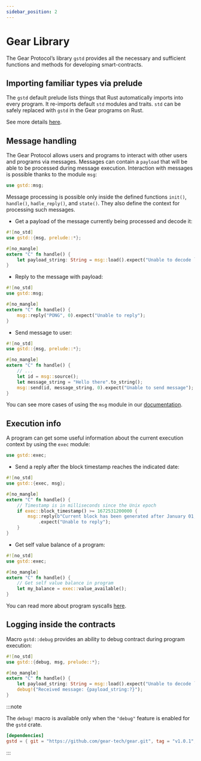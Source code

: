 ```yaml
---
sidebar_position: 2
---
```


# Gear Library

The Gear Protocol’s library `gstd` provides all the necessary and sufficient functions and methods for developing smart-contracts.

## Importing familiar types via prelude

The `gstd` default prelude lists things that Rust automatically imports into every program. It re-imports default `std` modules and traits. `std` can be safely replaced with `gstd` in the Gear programs on Rust.

See more details [here](https://docs.gear.rs/gstd/prelude/index.html).

## Message handling

The Gear Protocol allows users and programs to interact with other users and programs via messages. Messages can contain a `payload` that will be able to be processed during message execution. Interaction with messages is possible thanks to the module `msg`:

```rust
use gstd::msg;
```

Message processing is possible only inside the defined functions `init()`, `handle()`, `hadle_reply()`, and `state()`. They also define the context for processing such messages.

- Get a payload of the message currently being processed and decode it:

```rust
#![no_std]
use gstd::{msg, prelude::*};

#[no_mangle]
extern "C" fn handle() {
    let payload_string: String = msg::load().expect("Unable to decode `String`");
}
```

- Reply to the message with payload:

```rust
#![no_std]
use gstd::msg;

#[no_mangle]
extern "C" fn handle() {
    msg::reply("PONG", 0).expect("Unable to reply");
}
```

- Send message to user:

```rust
#![no_std]
use gstd::{msg, prelude::*};

#[no_mangle]
extern "C" fn handle() {
    // ...
    let id = msg::source();
    let message_string = "Hello there".to_string();
    msg::send(id, message_string, 0).expect("Unable to send message");
}
```

You can see more cases of using the `msg` module in our [documentation](https://docs.gear.rs/gstd/msg/index.html).

## Execution info

A program can get some useful information about the current execution context by using the `exec` module:

```rust
use gstd::exec;
```

- Send a reply after the block timestamp reaches the indicated date:

```rust
#![no_std]
use gstd::{exec, msg};

#[no_mangle]
extern "C" fn handle() {
    // Timestamp is in milliseconds since the Unix epoch
    if exec::block_timestamp() >= 1672531200000 {
        msg::reply(b"Current block has been generated after January 01, 2023", 0)
            .expect("Unable to reply");
    }
}
```

- Get self value balance of a program:

```rust
#![no_std]
use gstd::exec;

#[no_mangle]
extern "C" fn handle() {
    // Get self value balance in program
    let my_balance = exec::value_available();
}
```

You can read more about program syscalls [here](https://docs.gear.rs/gstd/exec/index.html).

## Logging inside the contracts

Macro `gstd::debug` provides an ability to debug contract during program execution:

```rust
#![no_std]
use gstd::{debug, msg, prelude::*};

#[no_mangle]
extern "C" fn handle() {
    let payload_string: String = msg::load().expect("Unable to decode `String`");
    debug!("Received message: {payload_string:?}");
}
```

:::note

The `debug!` macro is available only when the `"debug"` feature is enabled for the `gstd` crate.

```toml
[dependencies]
gstd = { git = "https://github.com/gear-tech/gear.git", tag = "v1.0.1", features = ["debug"] }
```

:::
